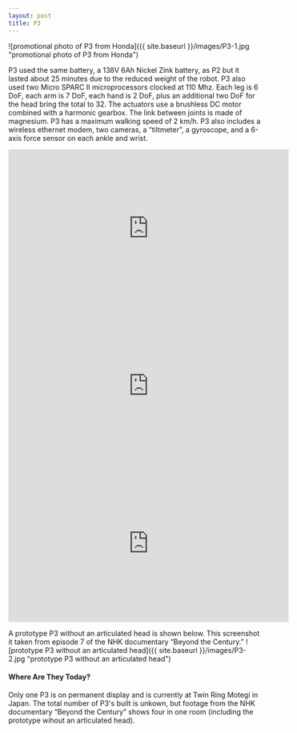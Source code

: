 ```yaml
---
layout: post
title: P3
---
```

![promotional photo of P3 from Honda]({{ site.baseurl }}/images/P3-1.jpg "promotional photo of P3 from Honda")

P3 used the same battery, a 138V 6Ah Nickel Zink battery, as P2 but it lasted about 25 minutes due to the reduced weight of the robot. P3 also used two Micro SPARC II microprocessors clocked at 110 Mhz. Each leg is 6 DoF, each arm is 7 DoF, each hand is 2 DoF, plus an additional two DoF for the head bring the total to 32. The actuators use a brushless DC motor combined with a harmonic gearbox. The link between joints is made of magnesium. P3 has a maximum walking speed of 2 km/h. P3 also includes a wireless ethernet modem, two cameras, a “tiltmeter”, a gyroscope, and a 6-axis force sensor on each ankle and wrist.

<iframe width="560" height="315" src="https://www.youtube.com/embed/hS82TL73V3E" title="YouTube video player" frameborder="0" allow="accelerometer; autoplay; clipboard-write; encrypted-media; gyroscope; picture-in-picture" allowfullscreen></iframe>

<iframe width="560" height="315" src="https://www.youtube.com/embed/t5tB84qRdZA" title="YouTube video player" frameborder="0" allow="accelerometer; autoplay; clipboard-write; encrypted-media; gyroscope; picture-in-picture" allowfullscreen></iframe>

<iframe width="560" height="315" src="https://www.youtube.com/embed/ZsgR59CHEsg" title="YouTube video player" frameborder="0" allow="accelerometer; autoplay; clipboard-write; encrypted-media; gyroscope; picture-in-picture" allowfullscreen></iframe>

A prototype P3 without an articulated head is shown below. This screenshot it taken from episode 7 of the NHK documentary “Beyond the Century.”
![prototype P3 without an articulated head]({{ site.baseurl }}/images/P3-2.jpg "prototype P3 without an articulated head")


#### Where Are They Today?
Only one P3 is on permanent display and is currently at Twin Ring Motegi in Japan. The total number of P3's built is unkown, but footage from the NHK documentary “Beyond the Century” shows four in one room (including the prototype wihout an articulated head).



